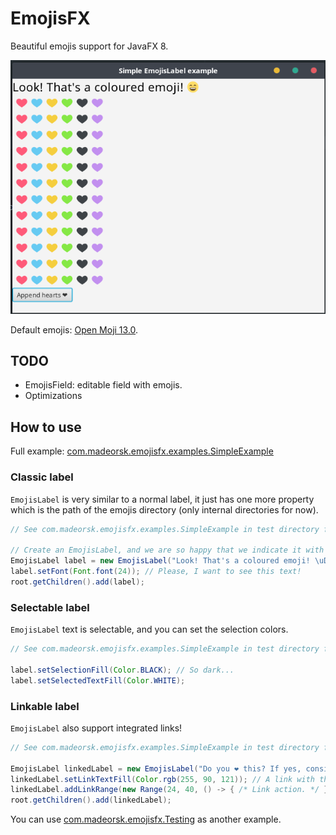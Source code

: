 # EmojisFX

Beautiful emojis support for JavaFX 8.

![Simple example](./example.png)

Default emojis: [Open Moji 13.0](https://github.com/hfg-gmuend/openmoji/tree/13.0.0).

## TODO

- EmojisField: editable field with emojis.
- Optimizations

## How to use

Full example: [com.madeorsk.emojisfx.examples.SimpleExample](https://github.com/Madeorsk/EmojisFX/blob/master/src/test/java/com/madeorsk/emojisfx/examples/SimpleExample.java)

### Classic label

`EmojisLabel` is very similar to a normal label, it just has one more property which is the path of the emojis directory (only internal directories for now).

```java
// See com.madeorsk.emojisfx.examples.SimpleExample in test directory for the full example.

// Create an EmojisLabel, and we are so happy that we indicate it with an emoji.
EmojisLabel label = new EmojisLabel("Look! That's a coloured emoji! \uD83D\uDE04");
label.setFont(Font.font(24)); // Please, I want to see this text!
root.getChildren().add(label);
```

### Selectable label

`EmojisLabel` text is selectable, and you can set the selection colors.

```java
// See com.madeorsk.emojisfx.examples.SimpleExample in test directory for the full example.

label.setSelectionFill(Color.BLACK); // So dark...
label.setSelectedTextFill(Color.WHITE);
```

### Linkable label

`EmojisLabel` also support integrated links!

```java
// See com.madeorsk.emojisfx.examples.SimpleExample in test directory for the full example.

EmojisLabel linkedLabel = new EmojisLabel("Do you ❤ this? If yes, consider making a donation.");
linkedLabel.setLinkTextFill(Color.rgb(255, 90, 121)); // A link with the same color as the heart.
linkedLabel.addLinkRange(new Range(24, 40, () -> { /* Link action. */ }));
root.getChildren().add(linkedLabel);
```

You can use [com.madeorsk.emojisfx.Testing](https://github.com/Madeorsk/EmojisFX/blob/master/src/test/java/com/madeorsk/emojisfx/Testing.java) as another example.
